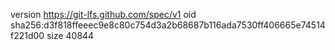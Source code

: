 version https://git-lfs.github.com/spec/v1
oid sha256:d3f818ffeeec9e8c80c754d3a2b68687b116ada7530ff406665e74514f221d00
size 40844
